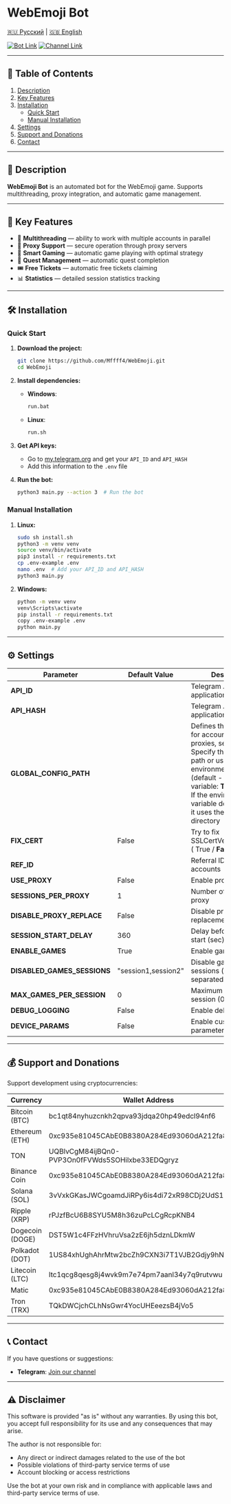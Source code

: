 # WebEmoji Bot

[🇷🇺 Русский](README-RU.md) | [🇬🇧 English](README.md)

[![Bot Link](https://img.shields.io/badge/Telegram_Bot-Link-blue?style=for-the-badge&logo=Telegram&logoColor=white)](https://t.me/webemoji_bot/play?startapp=228618799)
[![Channel Link](https://img.shields.io/badge/Telegram_Channel-Link-blue?style=for-the-badge&logo=Telegram&logoColor=white)](https://t.me/+x8gutImPtaQyN2Ey)

---

## 📑 Table of Contents
1. [Description](#description)
2. [Key Features](#key-features)
3. [Installation](#installation)
   - [Quick Start](#quick-start)
   - [Manual Installation](#manual-installation)
4. [Settings](#settings)
5. [Support and Donations](#support-and-donations)
6. [Contact](#contact)

---

## 📜 Description
**WebEmoji Bot** is an automated bot for the WebEmoji game. Supports multithreading, proxy integration, and automatic game management.

---

## 🌟 Key Features
- 🔄 **Multithreading** — ability to work with multiple accounts in parallel
- 🔐 **Proxy Support** — secure operation through proxy servers
- 🎯 **Smart Gaming** — automatic game playing with optimal strategy
- 🎯 **Quest Management** — automatic quest completion
- 🎟️ **Free Tickets** — automatic free tickets claiming
- 📊 **Statistics** — detailed session statistics tracking

---

## 🛠️ Installation

### Quick Start
1. **Download the project:**
   ```bash
   git clone https://github.com/Mffff4/WebEmoji.git
   cd WebEmoji
   ```

2. **Install dependencies:**
   - **Windows**:
     ```bash
     run.bat
     ```
   - **Linux**:
     ```bash
     run.sh
     ```

3. **Get API keys:**
   - Go to [my.telegram.org](https://my.telegram.org) and get your `API_ID` and `API_HASH`
   - Add this information to the `.env` file

4. **Run the bot:**
   ```bash
   python3 main.py --action 3  # Run the bot
   ```

### Manual Installation
1. **Linux:**
   ```bash
   sudo sh install.sh
   python3 -m venv venv
   source venv/bin/activate
   pip3 install -r requirements.txt
   cp .env-example .env
   nano .env  # Add your API_ID and API_HASH
   python3 main.py
   ```

2. **Windows:**
   ```bash
   python -m venv venv
   venv\Scripts\activate
   pip install -r requirements.txt
   copy .env-example .env
   python main.py
   ```

---

## ⚙️ Settings


| Parameter                  | Default Value         | Description                                                 |
|---------------------------|----------------------|---------------------------------------------------------------|
| **API_ID**                |                      | Telegram API application ID                                   |
| **API_HASH**              |                      | Telegram API application hash                                 |
|   **GLOBAL_CONFIG_PATH**    |                      | Defines the global path for accounts_config, proxies, sessions. <br/>Specify the absolute path or use the environment variable (default - environment variable: **TG_FARM**)<br/> If the environment variable does not exist, it uses the script directory |
|        **FIX_CERT**         | False                | Try to fix SSLCertVerificationError ( True / **False** ) |
| **REF_ID**                |             | Referral ID for new accounts                                 |
| **USE_PROXY**             | False                 | Enable proxy usage                                           |
| **SESSIONS_PER_PROXY**    | 1                    | Number of sessions per proxy                                 |
| **DISABLE_PROXY_REPLACE** | False                | Disable proxy replacement on failure                         |
| **SESSION_START_DELAY**   | 360                  | Delay before session start (sec)                             |
| **ENABLE_GAMES**          | True                 | Enable game playing                                          |
| **DISABLED_GAMES_SESSIONS** | "session1,session2"   | Disable games in sessions (comma separated)                    |
| **MAX_GAMES_PER_SESSION** | 0                    | Maximum games per session (0 = unlimited)                    |
| **DEBUG_LOGGING**         | False                | Enable debug logging                                         |
| **DEVICE_PARAMS**         | False                | Enable custom device parameters                              |


---

## 💰 Support and Donations

Support development using cryptocurrencies:

| Currency              | Wallet Address                                                                     |
|----------------------|------------------------------------------------------------------------------------|
| Bitcoin (BTC)        |bc1qt84nyhuzcnkh2qpva93jdqa20hp49edcl94nf6| 
| Ethereum (ETH)       |0xc935e81045CAbE0B8380A284Ed93060dA212fa83| 
| TON                  |UQBlvCgM84ijBQn0-PVP3On0fFVWds5SOHilxbe33EDQgryz|
| Binance Coin         |0xc935e81045CAbE0B8380A284Ed93060dA212fa83| 
| Solana (SOL)         |3vVxkGKasJWCgoamdJiRPy6is4di72xR98CDj2UdS1BE| 
| Ripple (XRP)         |rPJzfBcU6B8SYU5M8h36zuPcLCgRcpKNB4| 
| Dogecoin (DOGE)      |DST5W1c4FFzHVhruVsa2zE6jh5dznLDkmW| 
| Polkadot (DOT)       |1US84xhUghAhrMtw2bcZh9CXN3i7T1VJB2Gdjy9hNjR3K71| 
| Litecoin (LTC)       |ltc1qcg8qesg8j4wvk9m7e74pm7aanl34y7q9rutvwu| 
| Matic                |0xc935e81045CAbE0B8380A284Ed93060dA212fa83| 
| Tron (TRX)           |TQkDWCjchCLhNsGwr4YocUHEeezsB4jVo5| 

---

## 📞 Contact

If you have questions or suggestions:
- **Telegram**: [Join our channel](https://t.me/+x8gutImPtaQyN2Ey)

---

## ⚠️ Disclaimer

This software is provided "as is" without any warranties. By using this bot, you accept full responsibility for its use and any consequences that may arise.

The author is not responsible for:
- Any direct or indirect damages related to the use of the bot
- Possible violations of third-party service terms of use
- Account blocking or access restrictions

Use the bot at your own risk and in compliance with applicable laws and third-party service terms of use.

